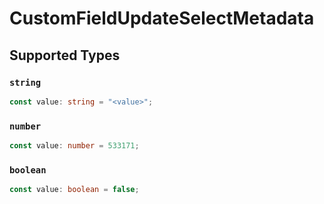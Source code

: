# CustomFieldUpdateSelectMetadata


## Supported Types

### `string`

```typescript
const value: string = "<value>";
```

### `number`

```typescript
const value: number = 533171;
```

### `boolean`

```typescript
const value: boolean = false;
```

